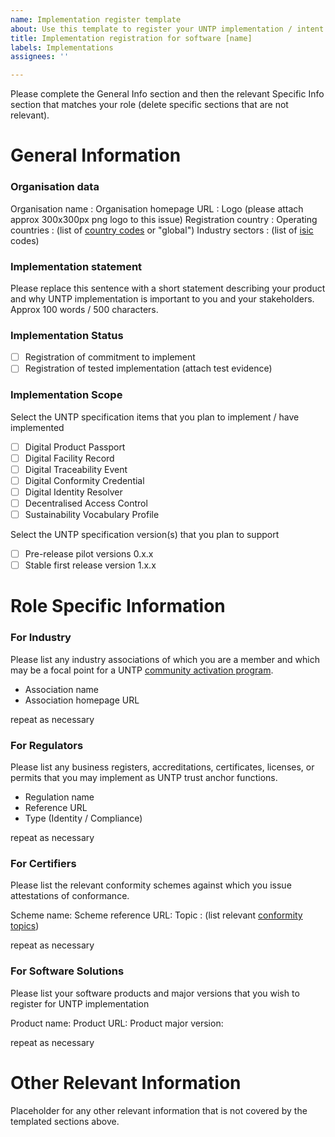 ```yaml
---
name: Implementation register template
about: Use this template to register your UNTP implementation / intent
title: Implementation registration for software [name]
labels: Implementations
assignees: ''

---
```


Please complete the General Info section and then the relevant Specific Info section that matches your role (delete specific sections that are not relevant).

# General Information 

### Organisation data

Organisation name :
Organisation homepage URL :
Logo (please attach approx 300x300px png logo to this issue)
Registration country : 
Operating countries : (list of [country codes](https://vocabulary.uncefact.org/CountryId) or "global")
Industry sectors : (list of [isic](https://unstats.un.org/unsd/classifications/Econ/isic) codes)

### Implementation statement

Please replace this sentence with a short statement describing your product and why UNTP implementation is important to you and your stakeholders.  Approx 100 words / 500 characters.

### Implementation Status

- [ ] Registration of commitment to implement 
- [ ] Registration of tested implementation (attach test evidence)

### Implementation Scope

Select the UNTP specification items that you plan to implement / have implemented

- [ ] Digital Product Passport
- [ ] Digital Facility Record
- [ ] Digital Traceability Event
- [ ] Digital Conformity Credential
- [ ] Digital Identity Resolver
- [ ] Decentralised Access Control
- [ ] Sustainability Vocabulary Profile

Select the UNTP specification version(s) that you plan to support

- [ ] Pre-release pilot versions 0.x.x
- [ ] Stable first release version 1.x.x

# Role Specific Information 

### For Industry 

Please list any industry associations of which you are a member and which may be a focal point for a UNTP [community activation program](https://uncefact.github.io/spec-untp/docs/business-case/CommunityActivationProgram). 

- Association name
- Association homepage URL

repeat as necessary

### For Regulators

Please list any business registers, accreditations, certificates, licenses, or permits that you may implement as UNTP trust anchor functions. 

- Regulation name 
- Reference URL
- Type (Identity / Compliance)

repeat as necessary

### For Certifiers

Please list the relevant conformity schemes against which you issue attestations of conformance.

Scheme name: 
Scheme reference URL:
Topic : (list relevant [conformity topics](https://test.uncefact.org/vocabulary/untp/core/0/conformityTopicCode))

repeat as necessary

### For Software Solutions

Please list your software products and major versions that you wish to register for UNTP implementation

Product name: 
Product URL:
Product major version: 

repeat as necessary

# Other Relevant Information

Placeholder for any other relevant information that is not covered by the templated sections above.

